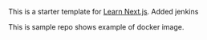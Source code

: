 This is a starter template for [Learn Next.js](https://nextjs.org/learn).
Added jenkins

This is sample repo shows example of docker image.
